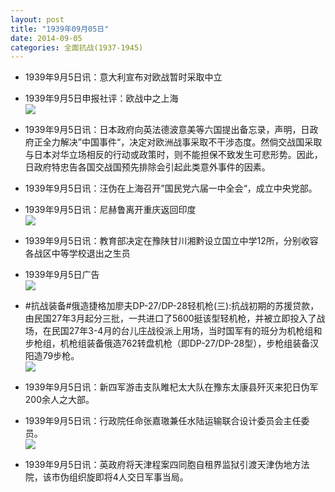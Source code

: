 ```yaml
---
layout: post
title: "1939年09月05日"
date: 2014-09-05
categories: 全面抗战(1937-1945)
---
```


<meta name="referrer" content="no-referrer" />

- 1939年9月5日讯：意大利宣布对欧战暂时采取中立 

- 1939年9月5日申报社评：欧战中之上海 <br/><img src="https://ww4.sinaimg.cn/large/aca367d8jw1ek1wxmk9kcj20kv0yjnf6.jpg" />

- 1939年9月5日讯：日本政府向英法德波意美等六国提出备忘录，声明，日政府正全力解决”中国事件“，决定对欧洲战事采取不干涉态度。然倘交战国采取与日本对华立场相反的行动或政策时，则不能担保不致发生可悲形势。因此，日政府特忠告各国交战国预先排除会引起此类意外事件的因素。 

- 1939年9月5日讯：汪伪在上海召开”国民党六届一中全会“，成立中央党部。 

- 1939年9月5日讯：尼赫鲁离开重庆返回印度 <br/><img src="https://ww2.sinaimg.cn/large/aca367d8jw1ek1m8l5lxaj206x09n74p.jpg" />

- 1939年9月5日讯：教育部决定在豫陕甘川湘黔设立国立中学12所，分别收容各战区中等学校退出之生员 

- 1939年9月5日广告 <br/><img src="https://ww2.sinaimg.cn/large/aca367d8jw1ek1flq1zn2j20ki0hiwls.jpg" />

- #抗战装备#俄造捷格加廖夫DP-27/DP-28轻机枪(三):抗战初期的苏援贷款，由民国27年3月起分三批，一共进口了5600挺该型轻机枪，并被立即投入了战场，在民国27年3-4月的台儿庄战役派上用场，当时国军有的班分为机枪组和步枪组，机枪组装备俄造762转盘机枪（即DP-27/DP-28型），步枪组装备汉阳造79步枪。 <br/><img src="https://ww3.sinaimg.cn/large/aca367d8jw1ek1dakg0n7j20hs18mn7q.jpg" />

- 1939年9月5日讯：新四军游击支队睢杞太大队在豫东太康县歼灭来犯日伪军200余人之大部。 

- 1939年9月5日讯：行政院任命张嘉璈兼任水陆运输联合设计委员会主任委员。 <br/><img src="https://ww1.sinaimg.cn/large/aca367d8jw1ek1am07u22j204w06y0sx.jpg" />

- 1939年9月5日讯：英政府将天津程案四同胞自租界监狱引渡天津伪地方法院，该市伪组织旋即将4人交日军事当局。 


